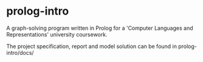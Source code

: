 # prolog-intro
A graph-solving program written in Prolog for a 'Computer Languages and Representations' university coursework.

The project specification, report and model solution can be found in prolog-intro/docs/
